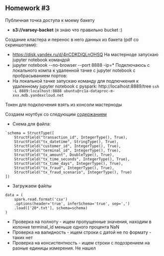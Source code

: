 ## Homework #3
Публичная точка доступа к моему бакету
* **s3://varsey-backet** (я знаю что правильно bucket :)

Создание кластера и перенос в него данных из бакета (pdf со скриншотами):
* https://disk.yandex.ru/d/4nCDKDiQLnOHSQ
На мастерноде запускаю jupyter notebook командой
* jupyter notebook --no-browser --port 8888 -ip=*
Подключаюсь с локального компа к удаленной тачке с jupyter notebook с пробрасыванием портов:
* На локальной тачке запускаю команду для подлючкения к удаленному jupyter notebook с pyspark:
http://localhost:8889/tree `ssh -L 8889:localhost:8888 ubuntu@rc1a-dataproc-m-xxx.mdb.yandexcloud.net`


Токен для подключения взять из консоли мастерноды

Создаем ноутбук со следующим [содержанием](https://github.com/varsey/mlops-practice/blob/main/notebooks/hw-3.ipynb)

* Схема для файла: 
```
`schema = StructType([
    StructField("transaction_id", IntegerType(), True),
    StructField("tx_datetime", StringType(), True),
    StructField("customer_id", IntegerType(), True),
    StructField("terminal_id", IntegerType(), True),
    StructField("tx_amount", DoubleType(), True),
    StructField("tx_time_seconds", IntegerType(), True),
    StructField("tx_time_days", IntegerType(), True),
    StructField("tx_fraud", IntegerType(), True),
    StructField("tx_fraud_scenario", IntegerType(), True)
])
```
* Загружаем файлы
```
data = (
    spark.read.format('csv')
    .options(header='true', inferSchema='true', sep=',')
    .load(['20*.txt'], schema=schema)
)
```
* Проверка на полноту - ищем пропущенные значения, находим в колонке terminal_id меньше одного процента NaN
* Проверка на валидность - ищем строки с датой не по формату - таких нет
* Проверка на консистентность - ищем строки с подозрением на разные единицы измерения. Не нашел
